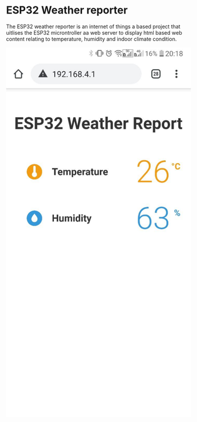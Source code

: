 # ESP32 Weather reporter 
The ESP32 weather reporter is an internet of things a based project that uitlises the ESP32 microntroller aa web server to display html based web content relating to temperature, humidity and indoor climate condition.


<img src = "images/sample.jpeg">


